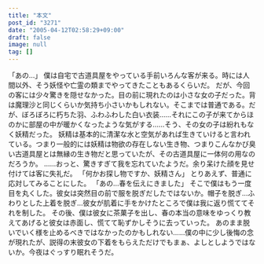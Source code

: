```yaml
---
title: "本文"
post_id: "3271"
date: "2005-04-12T02:58:29+09:00"
draft: false
image: null
tag: []
---
```



「あの…」 僕は自宅で古道具屋をやっている手前いろんな客が来る。時には人間以外、そう妖怪や亡霊の類までやってきたこともあるくらいだ。 だが、今回の客には少々驚きを隠せなかった。目の前に現れたのは小さな女の子だった。背は魔理沙と同じくらいか気持ち小さいかもしれない。そこまでは普通である。だが、ぼろぼろに朽ちた羽、ふわふわした白い衣装……それにこの子が来てからほのかに部屋の中が暖かくなったような気がする……そう、その女の子は紛れもなく妖精だった。 妖精は基本的に清潔な水と空気があれば生きていけると言われている。つまり一般的には妖精は物欲の存在しない生き物、つまりこんなかび臭い古道具屋とは無縁の生き物だと思っていたが、その古道具屋に一体何の用なのだろうか。 ……おっと、驚きすぎて我を忘れていたようだ。余り呆けた顔を見せ付けては客に失礼だ。 「何かお探し物ですか、妖精さん」 とりあえず、普通に応対してみることにした。 「あの…春を伝えにきました」 そこで僕はもう一度目を丸くした。彼女は突然目の前で服を脱ぎだしたではないか。帽子を脱ぎ…ふわりとした上着を脱ぎ…彼女が肌着に手をかけたところで僕は我に返り慌ててそれを制した。 その後、僕は彼女に茶菓子を出し、春の本当の意味をゆっくり教えてあげると彼女は赤面し、慌てて恥ずかしそうに去っていった。 あのまま脱いでいく様を止めるべきではなかったのかもしれない……僕の中に少し後悔の念が現れたが、説得の末彼女の下着をもらえただけでもまぁ、よしとしようではないか。今夜はぐっすり眠れそうだ。
